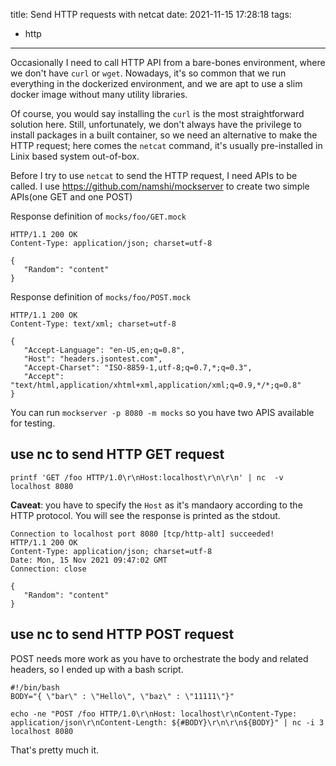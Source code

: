 title: Send HTTP requests with netcat
date: 2021-11-15 17:28:18
tags:
  - http
---
Occasionally I need to call HTTP API from a bare-bones environment, where we don't have `curl` or `wget`. Nowadays, it's so common that we run everything in the dockerized environment, and we are apt to use a slim docker image without many utility libraries.

<!-- more -->

Of course, you would say installing the `curl` is the most straightforward solution here. Still, unfortunately, we don't always have the privilege to install packages in a built container, so we need an alternative to make the HTTP request; here comes the `netcat` command, it's usually pre-installed in Linix based system out-of-box.


Before I try to use `netcat` to send the HTTP request, I need APIs to be called. I use https://github.com/namshi/mockserver to create two simple APIs(one GET and one POST)


Response definition of `mocks/foo/GET.mock`

```
HTTP/1.1 200 OK
Content-Type: application/json; charset=utf-8

{
   "Random": "content"
}
```


Response definition of `mocks/foo/POST.mock`

```
HTTP/1.1 200 OK
Content-Type: text/xml; charset=utf-8

{
   "Accept-Language": "en-US,en;q=0.8",
   "Host": "headers.jsontest.com",
   "Accept-Charset": "ISO-8859-1,utf-8;q=0.7,*;q=0.3",
   "Accept": "text/html,application/xhtml+xml,application/xml;q=0.9,*/*;q=0.8"
}
```
You can run `mockserver -p 8080 -m mocks` so you have two APIS available for testing.

## use nc to send HTTP GET request

```
printf 'GET /foo HTTP/1.0\r\nHost:localhost\r\n\r\n' | nc  -v localhost 8080
```
**Caveat**: you have to specify the `Host` as it's mandaory according to the HTTP protocol.
You will see the response is printed as the stdout.

```
Connection to localhost port 8080 [tcp/http-alt] succeeded!
HTTP/1.1 200 OK
Content-Type: application/json; charset=utf-8
Date: Mon, 15 Nov 2021 09:47:02 GMT
Connection: close

{
   "Random": "content"
}
```

## use nc to send HTTP POST request

POST needs more work as you have to orchestrate the body and related headers, so I ended up with a bash script.

```
#!/bin/bash
BODY="{ \"bar\" : \"Hello\", \"baz\" : \"11111\"}"

echo -ne "POST /foo HTTP/1.0\r\nHost: localhost\r\nContent-Type: application/json\r\nContent-Length: ${#BODY}\r\n\r\n${BODY}" | nc -i 3 localhost 8080
```

That's pretty much it.
